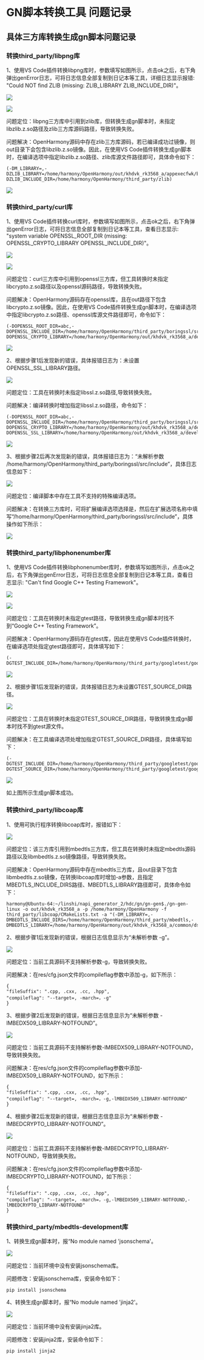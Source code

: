 # GN脚本转换工具 问题记录

## 具体三方库转换生成gn脚本问题记录

### 转换third_party/libpng库

1、使用VS Code插件转换libpng库时，参数填写如图所示，点击ok之后，右下角弹出genError日志，可将日志信息全部复制到日记本等工具，详细日志显示报错: "Could NOT find ZLIB (missing: ZLIB_LIBRARY ZLIB_INCLUDE_DIR)"。

![](./../figures/libpng_not_find_zlib.png)

![](./../figures/libpng_not_find_zlib_log.png)

问题定位：libpng三方库中引用到zlib库，但转换生成gn脚本时，未指定libzlib.z.so路径及zlib三方库源码路径，导致转换失败。

问题解决：OpenHarmony源码中存在zlib三方库源码，若已编译成功过镜像，则out目录下会包含libzlib.z.so镜像。因此，在使用VS Code插件转换生成gn脚本时，在编译选项中指定libzlib.z.so路径、zlib库源文件路径即可，具体命令如下：

	(-DM_LIBRARY=,-DZLIB_LIBRARY=/home/harmony/OpenHarmony/out/khdvk_rk3568_a/appexecfwk/bundle_framework/libzlib.z.so,-DZLIB_INCLUDE_DIR=/home/harmony/OpenHarmony/third_party/zlib)

![](./../figures/libpng_generate_success.png)

### 转换third_party/curl库

1、使用VS Code插件转换curl库时，参数填写如图所示，点击ok之后，右下角弹出genError日志，可将日志信息全部复制到日记本等工具，查看日志显示: "system variable OPENSSL_ROOT_DIR (missing: OPENSSL_CRYPTO_LIBRARY OPENSSL_INCLUDE_DIR)"。

![](./../figures/curl_not_find_openssl.png)

![](./../figures/curl_not_find_openssl_log.png)

问题定位：curl三方库中引用到openssl三方库，但工具转换时未指定libcrypto.z.so路径以及openssl源码路径，导致转换失败。

问题解决：OpenHarmony源码存在openssl库，且在out路径下包含libcrypto.z.so镜像。因此，在使用VS Code插件转换生成gn脚本时，在编译选项中指定libcrypto.z.so路径、openssl库源文件路径即可，命令如下：

	(-DOPENSSL_ROOT_DIR=abc,-DOPENSSL_INCLUDE_DIR=/home/harmony/OpenHarmony/third_party/boringssl/src/include,-DOPENSSL_CRYPTO_LIBRARY=/home/harmony/OpenHarmony/out/khdvk_rk3568_a/developtools/profiler/libcrypto.z.so)

![](./../figures/curl_not_find_openssl_lib.png)

2、根据步骤1后发现新的错误，具体报错日志为：未设置OPENSSL_SSL_LIBRARY路径。

![](./../figures/curl_not_find_openssl_lib_log.png)

问题定位：工具在转换时未指定libssl.z.so路径,导致转换失败。

问题解决：编译转换时增加指定libssl.z.so路径，命令如下：

	(-DOPENSSL_ROOT_DIR=abc,-DOPENSSL_INCLUDE_DIR=/home/harmony/OpenHarmony/third_party/boringssl/src/include,-DOPENSSL_CRYPTO_LIBRARY=/home/harmony/OpenHarmony/out/khdvk_rk3568_a/developtools/profiler/libcrypto.z.so,-DOPENSSL_SSL_LIBRARY=/home/harmony/OpenHarmony/out/khdvk_rk3568_a/developtools/profiler/libssl.z.so)

![](./../figures/curl_generate.png)

3、根据步骤2后再次发现新的错误，具体报错日志为：“未解析参数 /home/harmony/OpenHarmony/third_party/boringssl/src/include”，具体日志信息如下：

![](./../figures/curl_generate_log.png)

问题定位：编译脚本中存在工具不支持的特殊编译选项。

问题解决：在转换三方库时，可将扩展编译选项选择是，然后在扩展选项名称中填写“/home/harmony/OpenHarmony/third_party/boringssl/src/include”，具体操作如下所示：

![](./../figures/curl_generate_success.png)

### 转换third_party/libphonenumber库

1、使用VS Code插件转换libphonenumber库时，参数填写如图所示，点击ok之后，右下角弹出genError日志，可将日志信息全部复制到日记本等工具，查看日志显示: "Can't find Google C++ Testing Framework"。

![](./../figures/libphnum_not_find_gg.png)

![](./../figures/libphnum_not_find_gtest.png)

问题定位：工具在转换时未指定gtest路径，导致转换生成gn脚本时找不到“Google C++ Testing Framework”。

问题解决：OpenHarmony源码存在gtest库，因此在使用VS Code插件转换时，在编译选项处指定gtest路径即可，具体填写如下：

	(-DGTEST_INCLUDE_DIR=/home/harmony/OpenHarmony/third_party/googletest/googletest/include)

![](./../figures/libphnum_not_find_gg_sourcedir.png)

2、根据步骤1后发现新的错误，具体报错日志为未设置GTEST_SOURCE_DIR路径。

![](./../figures/libphnum_not_find_gtest_sour.png)

问题定位：工具在转换时未指定GTEST_SOURCE_DIR路径，导致转换生成gn脚本时找不到gtest源文件。

问题解决：在工具编译选项处增加指定GTEST_SOURCE_DIR路径，具体填写如下：

	(-DGTEST_INCLUDE_DIR=/home/harmony/OpenHarmony/third_party/googletest/googletest/include,-DGTEST_SOURCE_DIR=/home/harmony/OpenHarmony/third_party/googletest/googletest)

![](./../figures/libphnum_generate_success.png)

如上图所示生成gn脚本成功。

### 转换third_party/libcoap库

1、使用可执行程序转换libcoap库时，报错如下：

![](./../figures/libcoap_not_find_mbedtls.png)

问题定位：该三方库引用到mbedtls三方库，但工具在转换时未指定mbedtls源码路径以及libmbedtls.z.so镜像路径，导致转换失败。

问题解决：OpenHarmony源码中存在mbedtls三方库，且out目录下包含libmbedtls.z.so镜像，在转换libcoap库时增加-a参数，且指定MBEDTLS_INCLUDE_DIRS路径、MBEDTLS_LIBRARY路径即可，具体命令如下：

	harmony@Ubuntu-64:~/linshi/napi_generator_2/hdc/gn/gn-gen$./gn-gen-linux -o out/khdvk_rk3568_a -p /home/harmony/OpenHarmony -f  third_party/libcoap/CMakeLists.txt -a "(-DM_LIBRARY=,-DMBEDTLS_INCLUDE_DIRS=/home/harmony/OpenHarmony/third_party/mbedtls,-DMBEDTLS_LIBRARY=/home/harmony/OpenHarmony/out/khdvk_rk3568_a/common/dsoftbus_standard/libmbedtls.z.so)"

2、根据步骤1后发现新的错误，根据日志信息显示为“未解析参数 -g”。

![](./../figures/libcoap_not_analysis_g.png)

问题定位：当前工具源码不支持解析参数-g，导致转换失败。

问题解决：在res/cfg.json文件的compileflag参数中添加-g，如下所示：

	{
	"fileSuffix": ".cpp, .cxx, .cc, .hpp",
	"compileflag": "--target=, -march=，-g"
	}

3、根据步骤2后发现新的错误，根据日志信息显示为“未解析参数 -lMBEDX509_LIBRARY-NOTFOUND”。

![](./../figures/libcoap_not_analysis_mbedx509.png)

问题定位：当前工具源码不支持解析参数-lMBEDX509_LIBRARY-NOTFOUND，导致转换失败。

问题解决：在res/cfg.json文件的compileflag参数中添加-lMBEDX509_LIBRARY-NOTFOUND，如下所示：

	{
	"fileSuffix": ".cpp, .cxx, .cc, .hpp",
	"compileflag": "--target=, -march=，-g,-lMBEDX509_LIBRARY-NOTFOUND"
	}

4、根据步骤2后发现新的错误，根据日志信息显示为“未解析参数 -lMBEDCRYPTO_LIBRARY-NOTFOUND”。

![](./../figures/libcoap_not_analysis_mbedcrypto.png)

问题定位：当前工具源码不支持解析参数-lMBEDCRYPTO_LIBRARY-NOTFOUND，导致转换失败。

问题解决：在res/cfg.json文件的compileflag参数中添加-lMBEDCRYPTO_LIBRARY-NOTFOUND，如下所示：

	{
	"fileSuffix": ".cpp, .cxx, .cc, .hpp",
	"compileflag": "--target=, -march=，-g,-lMBEDX509_LIBRARY-NOTFOUND,-lMBEDCRYPTO_LIBRARY-NOTFOUND"
	}

### 转换third_party/mbedtls-development库

1、转换生成gn脚本时，报“No module named 'jsonschema'。

![](./../figures/could_not_find_jsonschema.png)

问题定位：当前环境中没有安装jsonschema库。

问题修改：安装jsonschema库，安装命令如下：

	pip install jsonschema

4、转换生成gn脚本时，报“No module named 'jinja2'。

![](./../figures/could_not_find_jinja2.png)

问题定位：当前环境中没有安装jinja2库。

问题修改：安装jinja2库，安装命令如下：

	pip install jinja2